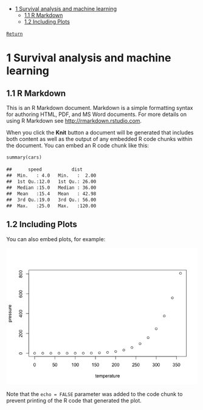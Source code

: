 -   [1 Survival analysis and machine
    learning](#survival-analysis-and-machine-learning)
    -   [1.1 R Markdown](#r-markdown)
    -   [1.2 Including Plots](#including-plots)

[`Return`](./)

1 Survival analysis and machine learning
========================================

1.1 R Markdown
--------------

This is an R Markdown document. Markdown is a simple formatting syntax
for authoring HTML, PDF, and MS Word documents. For more details on
using R Markdown see
<a href="http://rmarkdown.rstudio.com" class="uri">http://rmarkdown.rstudio.com</a>.

When you click the **Knit** button a document will be generated that
includes both content as well as the output of any embedded R code
chunks within the document. You can embed an R code chunk like this:

    summary(cars)

    ##      speed           dist       
    ##  Min.   : 4.0   Min.   :  2.00  
    ##  1st Qu.:12.0   1st Qu.: 26.00  
    ##  Median :15.0   Median : 36.00  
    ##  Mean   :15.4   Mean   : 42.98  
    ##  3rd Qu.:19.0   3rd Qu.: 56.00  
    ##  Max.   :25.0   Max.   :120.00

1.2 Including Plots
-------------------

You can also embed plots, for example:

![](Survival-and-machine-learning_files/figure-markdown_strict/pressure-1.png)

Note that the `echo = FALSE` parameter was added to the code chunk to
prevent printing of the R code that generated the plot.
